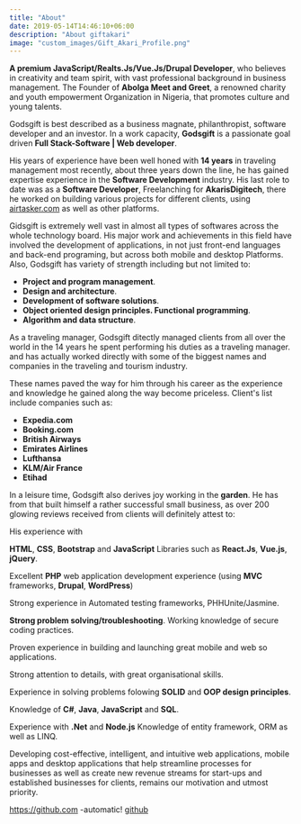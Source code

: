 ```yaml
---
title: "About"
date: 2019-05-14T14:46:10+06:00
description: "About giftakari"
image: "custom_images/Gift_Akari_Profile.png"
---
```


**A premium JavaScript/Realts.Js/Vue.Js/Drupal Developer**, who believes in creativity and team spirit, with vast professional background in business management. The Founder of **Abolga Meet and Greet**, a renowned charity and youth empowerment Organization in Nigeria, that promotes culture and young talents.

Godsgift is best described as a business magnate, philanthropist, software developer and an investor. In a work capacity, **Godsgift** is a passionate goal driven **Full Stack-Software | Web developer**.

His years of experience have been well honed with **14 years** in traveling management most recently, about three years down the line, he has gained expertise experience in the **Software Development** industry. His last role to date was as a **Software Developer**, Freelanching for **AkarisDigitech**, there he worked on building various projects for different clients, using [airtasker.com](https://www.airtasker.com) as well as other platforms.

Gidsgift is extremely well vast in almost all types of softwares across the whole technology board. His major work and achievements in this field have involved the development of applications, in not just front-end languages and back-end programing, but across both mobile and desktop Platforms. Also, Godsgift has variety of strength including but not limited to:

- **Project and program management**.
- **Design and architecture**.
- **Development of software solutions**.
- **Object oriented design principles. Functional programming**.
- **Algorithm and data structure**.

As a traveling manager, Godsgift ditectly managed clients from all over the world in the 14 years he spent performing his duties as a traveling manager. and has actually worked directly with some of the biggest names and companies in the traveling and tourism industry.

These names paved the way for him through his career as the experience and knowledge he gained along the way become priceless. Client's list include companies such as:

- **Expedia.com**
- **Booking.com**
- **British Airways**
- **Emirates Airlines**
- **Lufthansa**
- **KLM/Air France**
- **Etihad**

In a leisure time, Godsgift also derives joy working in the **garden**. He has from that built himself a rather successful small business, as over 200 glowing reviews received from clients will definitely attest to:

His experience with

**HTML**, **CSS**, **Bootstrap** and **JavaScript** Libraries such as **React.Js**, **Vue.js**, **jQuery**.

Excellent **PHP** web application development experience (using **MVC** frameworks, **Drupal**, **WordPress**)

Strong experience in Automated testing frameworks, PHHUnite/Jasmine.

**Strong problem solving/troubleshooting**.
Working knowledge of secure coding practices.

Proven experience in building and launching great mobile and web so applications.

Strong attention to details, with great organisational skills.

Experience in solving problems folowing **SOLID** and **OOP design principles**.

Knowledge of **C#**, **Java**, **JavaScript** and **SQL**.

Experience with **.Net** and **Node.js**
Knowledge of entity framework, ORM as well as LINQ.

Developing cost-effective, intelligent, and intuitive web applications, mobile apps and desktop applications that help streamline processes for businesses as well as create new revenue streams for start-ups and established businesses for clients, remains our motivation and utmost priority.

https://github.com -automatic! [github](https:/github.com)
